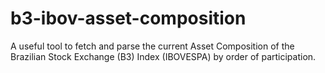 # b3-ibov-asset-composition
A useful tool to fetch and parse the current Asset Composition of the Brazilian Stock Exchange (B3) Index (IBOVESPA) by order of participation.
